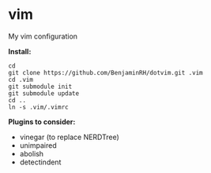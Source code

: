vim
===

My vim configuration

**Install:**

    cd
    git clone https://github.com/BenjaminRH/dotvim.git .vim
    cd .vim
    git submodule init
    git submodule update
    cd ..
    ln -s .vim/.vimrc

**Plugins to consider:**

 * vinegar (to replace NERDTree)
 * unimpaired
 * abolish
 * detectindent

